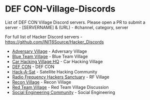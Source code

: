 # DEF CON-Village-Discords

List of DEF CON Village Discord servers. Please open a PR to submit a server - [SERVERNAME] & (URL) - #channel, category, server

For full list of Hacker Discord servers - https://github.com/INIT6Source/Hacker_Discords

- [Adversary Village](https://discord.gg/rk44QhQR) - Adversary Village
- [Blue Team Village](https://discord.gg/blueteamvillage) - Blue Team Village
- [Car Hacking Village HQ](https://discord.gg/JWCCTAM) - Car Hacking Village
- [DEF CON](https://discord.gg/defcon) - DEF CON
- [Hack-A-Sat](https://hackasat.com/) - Satellite Hacking Community
- [Radio Frequency Hackers Sanctuary](https://discord.gg/VtMthU8ash) - RF Village
- [Recon Village](https://discord.gg/kRxDqGfb) - Recon Village
- [Red Team Village](https://discord.gg/redteamvillage) - Red Team Village Discussion
- [Social Engineering Community](https://discord.gg/uzKP5XBpeH) - Social Engineering
